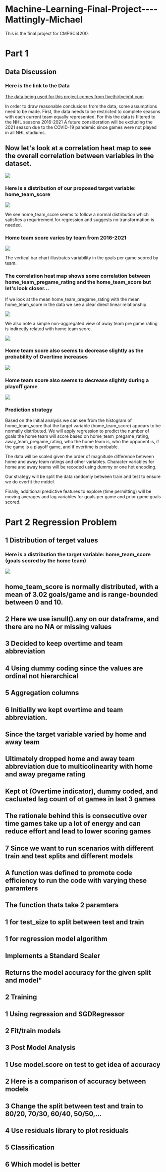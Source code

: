 # Machine-Learning-Final-Project----Mattingly-Michael
This is the final project for CMPSCI4200.  

# Part 1

## Data Discussion
### Here is the link to the Data
[The data being used for this project comes from fivethirtyeight.com](https://github.com/fivethirtyeight/data/tree/master/nhl-forecasts)

In order to draw reasonable conclusions from the data, some assumptions need to be made.
First, the data needs to be restricted to complete seasons with each current team equally represented.
For this the data is filtered to the NHL seasons 2016-2021
A future consideration will be excluding the 2021 season due to the COVID-19 pandemic since games were not played in all NHL stadiums.

## Now let's look at a correlation heat map to see the overall correlation between variables in the dataset.
![](./IMAGES/CorrHeatMap.png)

### Here is a distribution of our proposed target variable: home_team_score
![](./IMAGES/HomeTeamScoreHistogram.png)

We see home_team_score seems to follow a normal distribution which satisfies a requrirement for regression and suggests no transformation is needed.

### Home team score varies by team from 2016-2021 
![](./IMAGES/HomeTeamScoreVariabilityByTeam.png)

The vertical bar chart illustrates variability in the goals per game scored by team.

### The correlation heat map shows some correlation between home_team_pregame_rating and the home_team_score but let's look closer...
If we look at the mean home_team_pregame_rating with the mean home_team_score in the data we see a clear direct linear relationship

![](./IMAGES/AggTeamRatingbyYearMeanGoalsPerGame.png)

We also note a simple non-aggregated view of away team pre game rating is indirectly related with home team score.

![](./IMAGES/CorrPlotAwayRatingHomeGoals.png)

### Home team score also seems to decrease slightly as the probability of Overtime increases

![](./IMAGES/CorrPlotOverTimePrHomeGoals.png)

### Home team score also seems to decrease slightly during a playoff game

![](./IMAGES/CorrPlotPlayoffGameHomeGoals.png)

### Prediction strategy
Based on the initial analysis we can see from the histogram of home_team_score that the target variable (home_team_score) appears to be normally distributed.
We will apply regression to predict the number of goals the home team will score based on home_team_pregame_rating, away_team_pregame_rating, 
who the home team is, who the opponent is, if the game is a playoff game, and if overtime is probable. 

The data will be scaled given the order of magnitude difference between home and away team ratings and other variables.
Character variables for home and away teams will be recoded using dummy or one hot encoding.

Our strategy will be split the data randomly between train and test to ensure we do overfit the mddel.

Finally, additional predictive features to explore (time permitting) will be moving averages and lag variables for goals per game and prior game goals scored.

# Part 2 Regression Problem

## 1 Distribution of terget values
### Here is a distribution the target variable: home_team_score (goals scored by the home team)
![](./IMAGES/HomeTeamScoreHistogram.png)

## home_team_score is normally distributed, with a mean of 3.02 goals/game and is range-bounded between 0 and 10.

## 2 Here we use isnull().any on our dataframe, and there are no NA or missing values

## 3 Decided to keep overtime and team abbreviation 

## 4 Using dummy coding since the values are ordinal not hierarchical

## 5 Aggregation columns

## 6 Initiallly we kept overtime and team abbreviation.
## Since the target variable varied by home and away team 
## Ultimately dropped home and away team abbreviation due to multicolinearity with home and away pregame rating
## Kept ot (Overtime indicator), dummy coded, and cacluated lag count of ot games in last 3 games 
## The rationale behind this is consecutive over time games take up a lot of energy and can reduce effort and lead to lower scoring games 

## 7 Since we want to run scenarios with different train and test splits and different models
## A function was defined to promote code efficiency to run the code with varying these paramters
## The function thats take 2 paramters
##  1 for test_size to split between test and train 
##  1 for regression model algorithm
##  Implements a Standard Scaler
##  Returns the model accuracy for the given split and model"

## 2 Training

## 1 Using regression and SGDRegressor

## 2 Fit/train models

## 3 Post Model Analysis

## 1 Use model.score on test to get idea of accuracy

## 2 Here is a comparison of accuracy between models

## 3 Change the split between test and train to 80/20, 70/30, 60/40, 50/50,...

## 4 Use residuals library to plot residuals

## 5 Classification 

## 6 Which model is better 



